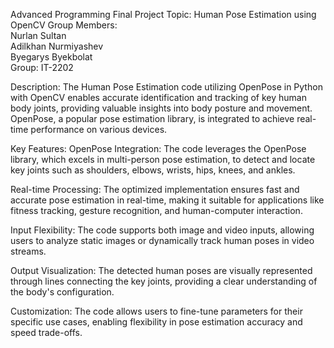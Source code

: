 Advanced Programming Final Project
Topic: Human Pose Estimation using OpenCV
Group Members:<br />
Nurlan Sultan<br />
Adilkhan Nurmiyashev<br />
Byegarys Byekbolat<br />
Group: IT-2202

Description:
The Human Pose Estimation code utilizing OpenPose in Python with OpenCV enables accurate identification and tracking of key human body joints, providing valuable insights into body posture and movement. OpenPose, a popular pose estimation library, is integrated to achieve real-time performance on various devices.

Key Features:
OpenPose Integration: The code leverages the OpenPose library, which excels in multi-person pose estimation, to detect and locate key joints such as shoulders, elbows, wrists, hips, knees, and ankles.

Real-time Processing:
The optimized implementation ensures fast and accurate pose estimation in real-time, making it suitable for applications like fitness tracking, gesture recognition, and human-computer interaction.

Input Flexibility:
The code supports both image and video inputs, allowing users to analyze static images or dynamically track human poses in video streams.

Output Visualization:
The detected human poses are visually represented through lines connecting the key joints, providing a clear understanding of the body's configuration.

Customization:
The code allows users to fine-tune parameters for their specific use cases, enabling flexibility in pose estimation accuracy and speed trade-offs.
